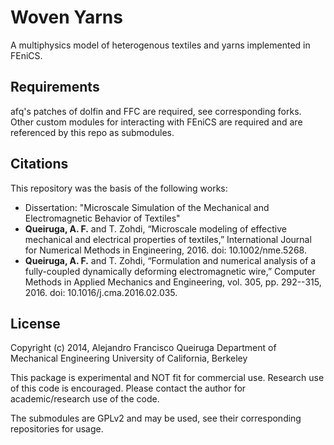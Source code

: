 Woven Yarns
===========

A multiphysics model of heterogenous textiles and yarns implemented in FEniCS.

Requirements
------------

afq's patches of dolfin and FFC are required, see corresponding forks. Other custom modules 
for interacting with FEniCS are required and are referenced by this repo as submodules.

Citations
-------

This repository was the basis of the following works:

- Dissertation: "Microscale Simulation of the Mechanical and 
Electromagnetic Behavior of Textiles"
- **Queiruga, A. F.** and T. Zohdi, “Microscale modeling of effective 
  mechanical and electrical properties of textiles,” 
  International Journal for Numerical Methods in Engineering, 2016.
  doi: 10.1002/nme.5268.
- **Queiruga, A. F.** and T. Zohdi, “Formulation and numerical 
  analysis of a fully-coupled dynamically deforming 
  electromagnetic wire,” Computer Methods in Applied Mechanics 
  and Engineering, vol. 305, pp. 292--315, 2016. doi: 10.1016/j.cma.2016.02.035.

License
-------

Copyright (c) 2014, Alejandro Francisco Queiruga
Department of Mechanical Engineering
University of California, Berkeley

This package is experimental and NOT fit for commercial use.
Research use of this code is encouraged. Please contact the 
author for academic/research use of the code.

The submodules are GPLv2 and may be used, see their corresponding
repositories for usage.
